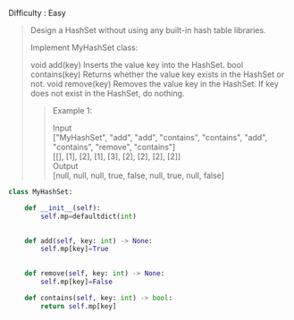 Difficulty : Easy 

>Design a HashSet without using any built-in hash table libraries.
>
>Implement MyHashSet class:
>
>void add(key) Inserts the value key into the HashSet.
>bool contains(key) Returns whether the value key exists in the HashSet or not.
>void remove(key) Removes the value key in the HashSet. If key does not exist in the HashSet, do nothing.
>
>>Example 1:  
>>
>>Input  
>>["MyHashSet", "add", "add", "contains", "contains", "add", "contains", "remove", "contains"]  
>>[[], [1], [2], [1], [3], [2], [2], [2], [2]]  
>>Output  
>>[null, null, null, true, false, null, true, null, false]  

```python
class MyHashSet:

    def __init__(self):
        self.mp=defaultdict(int)
        

    def add(self, key: int) -> None:
        self.mp[key]=True
        

    def remove(self, key: int) -> None:
        self.mp[key]=False

    def contains(self, key: int) -> bool:
        return self.mp[key]
```        
